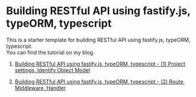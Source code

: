 # Building RESTful API using fastify.js, typeORM, typescript

This is a starter template for building RESTful API using fastify.js, typeORM, typescript.  
You can find the tutorial on my blog.

1. [Building RESTful API using fastify.js, typeORM, typescript - (1) Project settings, Identify Object Model](https://yyna.dev/blog/building-rest-api-using-fastify-typescript-typeorm-1)

2. [Building RESTful API using fastify.js, typeORM, typescript - (2) Route, Middleware, Handler](https://yyna.dev/blog/building-rest-api-using-fastify-typescript-typeorm-2)

